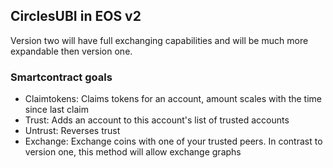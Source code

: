 ## CirclesUBI in EOS v2
Version two will have full exchanging capabilities and will be much more expandable then version one.

### Smartcontract goals

* Claimtokens: Claims tokens for an account, amount scales with the time since last claim
* Trust: Adds an account to this account's list of trusted accounts
* Untrust: Reverses trust
* Exchange: Exchange coins with one of your trusted peers. In contrast to version one, this method will allow exchange graphs
